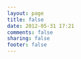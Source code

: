 ```yaml
---
layout: page
title: false
date: 2012-05-31 17:21
comments: false
sharing: false
footer: false
---
```


